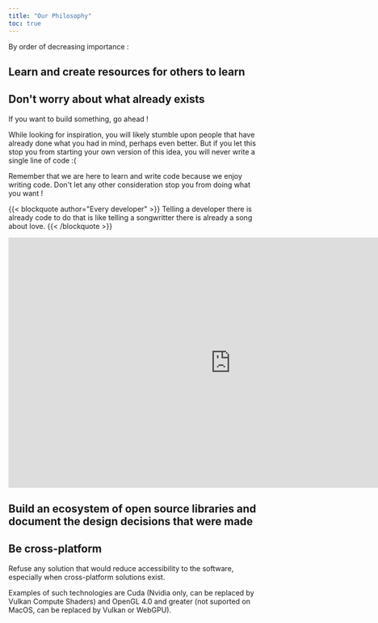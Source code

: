 ```yaml
---
title: "Our Philosophy"
toc: true
---
```


By order of decreasing importance :

## Learn and create resources for others to learn



## Don't worry about what already exists

If you want to build something, go ahead !

While looking for inspiration, you will likely stumble upon people that have already done what you had in mind, perhaps even better. But if you let this stop you from starting your own version of this idea, you will never write a single line of code :(

Remember that we are here to learn and write code because we enjoy writing code. Don't let any other consideration stop you from doing what you want !

{{< blockquote author="Every developer" >}}
Telling a developer there is already code to do that is like telling a songwritter there is already a song about love.
{{< /blockquote >}}

<iframe width="880" height="495" src="https://www.youtube.com/embed/vINkWUe874c" title="YouTube video player" frameborder="0" allow="accelerometer; autoplay; clipboard-write; encrypted-media; gyroscope; picture-in-picture" allowfullscreen></iframe>

## Build an ecosystem of open source libraries and document the design decisions that were made

## Be cross-platform

Refuse any solution that would reduce accessibility to the software, especially when cross-platform solutions exist.

Examples of such technologies are Cuda (Nvidia only, can be replaced by Vulkan Compute Shaders) and OpenGL 4.0 and greater (not suported on MacOS, can be replaced by Vulkan or WebGPU).